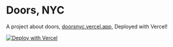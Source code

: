 # Doors, NYC
A project about doors,
[doorsnyc.vercel.app,](https://doorsnyc.vercel.app)
Deployed with Vercel!

[![Deploy with Vercel](https://vercel.com/button)](https://vercel.com/new/clone?repository-url=https://github.com/vercel/examples/tree/main/solutions/html&project-name=html)
